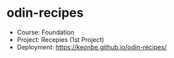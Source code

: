 # odin-recipes

- Course: Foundation
- Project: Recepies (1st Project)
- Deployment: https://keonbe.github.io/odin-recipes/
